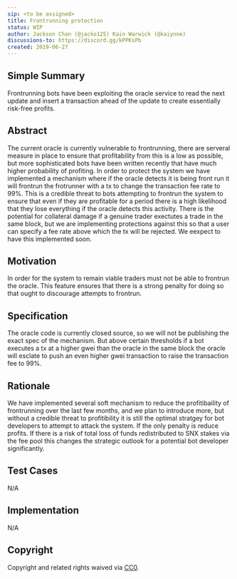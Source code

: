 ```yaml
---
sip: <to be assigned>
title: Frontrunning protection
status: WIP
author: Jackson Chan (@jacko125) Kain Warwick (@kaiynne)
discussions-to: https://discord.gg/kPPKsPb
created: 2019-06-27
---
```


## Simple Summary
<!--"If you can't explain it simply, you don't understand it well enough." Provide a simplified and layman-accessible explanation of the SIP.-->
Frontrunning bots have been exploiting the oracle service to read the next update and insert a transaction ahead of the update to create essentially risk-free profits.

## Abstract
<!--A short (~200 word) description of the technical issue being addressed.-->
The current oracle is currently vulnerable to frontrunning, there are serveral measure in place to ensure that profitability from this is a low as possible, but more sophisticated bots have been written recently that have much higher probability of profiting. In order to protect the system we have implemented a mechanism where if the oracle detects it is being front run it will frontrun the frotrunner with a tx to change the transaction fee rate to 99%. This is a credible threat to bots attempting to frontrun the system to ensure that even if they are profitable for a period there is a high likelihood that they lose everything if the oracle detects this activity. There is the potential for collateral damage if a genuine trader exectutes a trade in the same block, but we are implementing protections against this so that a user can specify a fee rate above which the tx will be rejected. We eexpect to have this implemented soon.

## Motivation
<!--The motivation is critical for SIPs that want to change Synthetix. It should clearly explain why the existing protocol specification is inadequate to address the problem that the SIP solves. SIP submissions without sufficient motivation may be rejected outright.-->
In order for the system to remain viable traders must not be able to frontrun the oracle. This feature ensures that there is a strong penalty for doing so that ought to discourage attempts to frontrun.

## Specification
<!--The technical specification should describe the syntax and semantics of any new feature.-->
The oracle code is currently closed source, so we will not be publishing the exact spec of the mechanism. But above certain thresholds if a bot executes a tx at a higher gwei than the oracle in the same block the oracle will esclate to push an even higher gwei transaction to raise the transaction fee to 99%.

## Rationale
<!--The rationale fleshes out the specification by describing what motivated the design and why particular design decisions were made. It should describe alternate designs that were considered and related work, e.g. how the feature is supported in other languages. The rationale may also provide evidence of consensus within the community, and should discuss important objections or concerns raised during discussion.-->
We have implemented several soft mechanism to reduce the profitibaility of frontrunning over the last few months, and we plan to introduce more, but without a credible threat to profitibility it is still the optimal stratgey for bot developers to attempt to attack the system. If the only penalty is reduce profits. If there is a risk of total loss of funds redistributed to SNX stakes via the fee pool this changes the strategic outlook for a potential bot developer significantly.

## Test Cases
<!--Test cases for an implementation are mandatory for SIPs but can be included with the implementation..-->
N/A

## Implementation
<!--The implementations must be completed before any SIP is given status "Implemented", but it need not be completed before the SIP is "Approved". While there is merit to the approach of reaching consensus on the specification and rationale before writing code, the principle of "rough consensus and running code" is still useful when it comes to resolving many discussions of API details.-->
N/A

## Copyright
Copyright and related rights waived via [CC0](https://creativecommons.org/publicdomain/zero/1.0/).
